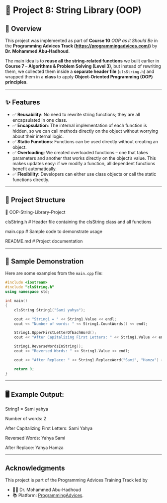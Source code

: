 # 📌 Project 8: String Library (OOP)

## 🔹 Overview
This project was implemented as part of **Course 10** *OOP as it Should Be* in the **Programming Advices Track (https://programmingadvices.com/)** by **Dr. Mohammed Abu-Hadhoud**.  

The main idea is to **reuse all the string-related functions** we built earlier in **Course 7 – Algorithms & Problem Solving (Level 3)**, but instead of rewriting them, we collected them inside a **separate header file** (`clsString.h`) and wrapped them in a **class** to apply **Object-Oriented Programming (OOP) principles**.

---

## ✨ Features
- ✅ **Reusability**: No need to rewrite string functions; they are all encapsulated in one class.  
- ✅ **Encapsulation**: The internal implementation of each function is hidden, so we can call methods directly on the object without worrying about their internal logic.  
- ✅ **Static Functions**: Functions can be used directly without creating an object.  
- ✅ **Overloading**: We created overloaded functions – one that takes parameters and another that works directly on the object’s value. This makes updates easy: if we modify a function, all dependent functions benefit automatically.  
- ✅ **Flexibility**: Developers can either use class objects or call the static functions directly.  

---

## 📂 Project Structure
📁 OOP-String-Library-Project

 clsString.h # Header file containing the clsString class and all functions

 main.cpp # Sample code to demonstrate usage

 README.md # Project documentation


---

## 🧾 Sample Demonstration
Here are some examples from the `main.cpp` file:

```cpp
#include <iostream>
#include "clsString.h"
using namespace std;

int main()
{
    clsString String1("Sami yahya");

    cout << "String1 = " << String1.Value << endl;
    cout << "Number of words: " << String1.CountWords() << endl;

    String1.UpperFirstLetterOfEachWord();
    cout << "After Capitalizing First Letters: " << String1.Value << endl;

    String1.ReverseWordsInString();
    cout << "Reversed Words: " << String1.Value << endl;

    cout << "After Replace: " << String1.ReplaceWord("Sami", "Hamza") << endl;

    return 0;
}
```

---

## 🖥️ Example Output:
String1 = Sami yahya

Number of words: 2

After Capitalizing First Letters: Sami Yahya

Reversed Words: Yahya Sami

After Replace: Yahya Hamza


---


##  Acknowledgments

This project is part of the Programming Advices Training Track led by
- 👨‍🏫 Dr. Mohammed Abu-Hadhoud
- 📚 Platform:  [ProgrammingAdvices](https://programmingadvices.com/).
